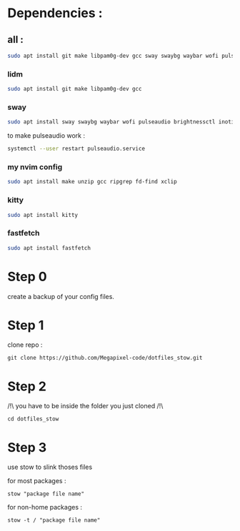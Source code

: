 # Dependencies :

## all :
```sh
sudo apt install git make libpam0g-dev gcc sway swaybg waybar wofi pulseaudio brightnessctl inotify-tools unzip ripgrep fd-find xclip kitty fastfetch
```

### lidm
```sh
sudo apt install git make libpam0g-dev gcc
```
### sway
```sh
sudo apt install sway swaybg waybar wofi pulseaudio brightnessctl inotify-tools psmisc
```
to make pulseaudio work :
```sh
systemctl --user restart pulseaudio.service
```
### my nvim config
```sh
sudo apt install make unzip gcc ripgrep fd-find xclip
```
### kitty
```sh
sudo apt install kitty
```
### fastfetch
```sh
sudo apt install fastfetch
```

# Step 0
create a backup of your config files.

# Step 1
clone repo :

```git clone https://github.com/Megapixel-code/dotfiles_stow.git```

# Step 2

/!\ you have to be inside the folder you just cloned /!\
```
cd dotfiles_stow
```

# Step 3

use stow to slink thoses files

for most packages :

```
stow "package file name"
```

for non-home packages :

```
stow -t / "package file name"
```
